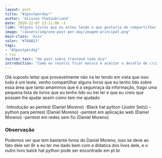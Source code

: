 ```yaml
---
layout: post
title: "#1postperday!"
author: 'Alisson Chataubriand'
date: 2020-22-07 13:11:00 -3
lide: "Alguns livros que eu estou lendo e que gostaria de compartilhar!"
image: "/assets/img/one-post-per-day/imagem-principal.png"
main-class: 'misc'
color: '#7AAB13'
tags:
- "#1postperday"
- rss
twitter_text: "Um post sobre frontend todo dia"
introduction: "Como eu resolvi ficar maluco e aceitar o desafio de criar um post por dia durante o tempo que eu conseguir."
---
```

Olá suposto leitar que provavelmente não ira ler tendo em vista que isso tudo é um teste, venho compartilhar alguns
livros que eu tenho lido sobre essa área que tanto amammos que é a segunraça da informação, trago uma pequena lista 
de livros que eu tenho lido ou irei ler e que eu creio que possam lhe ajudar assim como tem me ajudado 

-Introdução ao pentest (Daniel Moreno)
-Black hat python (Justin Seitz)
-python para pentest (Daniel Moreno)
-pentest em aplicação web (Daniel Moreno)
-pentest em redes sem fio (Daniel Moreno)


### Observação

Podemos ver que tem bastante livros do Daniel Moreno, isso se deve ao fato dele ser Br e eu ter me dado bem com 
a didatica dos livos dele, e o outro livro balck hat python pode ser encontrado em pt br 
